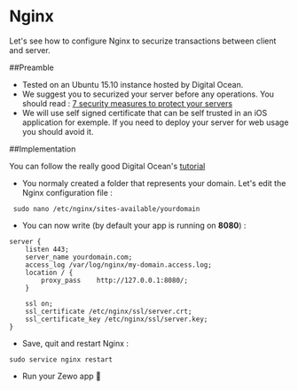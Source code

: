 # Nginx

Let's see how to configure Nginx to securize transactions between client and server.

##Preamble

- Tested on an Ubuntu 15.10 instance hosted by Digital Ocean.
- We suggest you to securized your server before any operations. You should read : [7 security measures to protect your servers](https://www.digitalocean.com/community/tutorials/7-security-measures-to-protect-your-servers)
- We will use self signed certificate that can be self trusted in an iOS application for exemple. If you need to deploy your server for web usage you should avoid it.

##Implementation

You can follow the really good Digital Ocean's [tutorial](https://www.digitalocean.com/community/tutorials/how-to-create-a-ssl-certificate-on-nginx-for-ubuntu-12-04)

- You normaly created a folder that represents your domain. Let's edit the Nginx configuration file :

```
 sudo nano /etc/nginx/sites-available/yourdomain
```
- You can now write (by default your app is running on **8080**) : 

```
server {
    listen 443;
    server_name yourdomain.com;
    access_log /var/log/nginx/my-domain.access.log;
    location / {
        proxy_pass    http://127.0.0.1:8080/;
    }

    ssl on;
    ssl_certificate /etc/nginx/ssl/server.crt;
    ssl_certificate_key /etc/nginx/ssl/server.key;
}
```

- Save, quit and restart Nginx :
``` 
sudo service nginx restart
```
- Run your Zewo app 👏